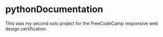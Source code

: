 # pythonDocumentation
This was my second solo project for the FreeCodeCamp responsive web design certification.
